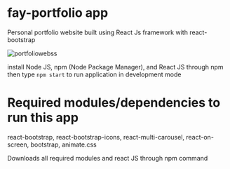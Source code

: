 # fay-portfolio app
  Personal portfolio website built using React Js framework with react-bootstrap

  ![portfoliowebss](https://user-images.githubusercontent.com/52600128/204474450-72794b40-b0a3-4819-92ad-d709673c9e16.png)

  install Node JS, npm (Node Package Manager), and React JS through npm 
  then type `npm start` to run application in development mode

# Required modules/dependencies to run this app
  react-bootstrap, react-bootstrap-icons, react-multi-carousel, react-on-screen,
  bootstrap, animate.css
  
  Downloads all required modules and react JS through npm command
